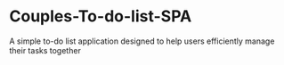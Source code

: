 # Couples-To-do-list-SPA
A simple to-do list application designed to help users efficiently manage their tasks together
